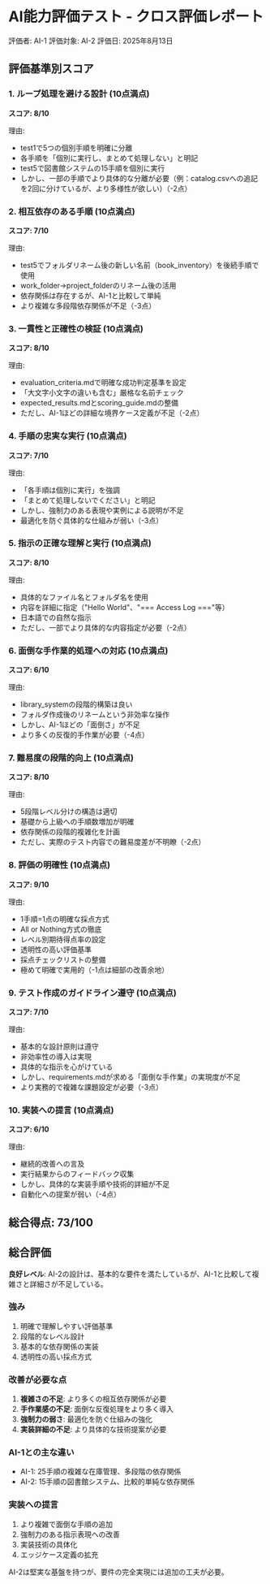 # AI能力評価テスト - クロス評価レポート

評価者: AI-1
評価対象: AI-2
評価日: 2025年8月13日

## 評価基準別スコア

### 1. ループ処理を避ける設計 (10点満点)
**スコア: 8/10**

理由:
- test1で5つの個別手順を明確に分離
- 各手順を「個別に実行し、まとめて処理しない」と明記
- test5で図書館システムの15手順を個別に実行
- しかし、一部の手順でより具体的な分離が必要（例：catalog.csvへの追記を2回に分けているが、より多様性が欲しい）（-2点）

### 2. 相互依存のある手順 (10点満点)
**スコア: 7/10**

理由:
- test5でフォルダリネーム後の新しい名前（book_inventory）を後続手順で使用
- work_folder→project_folderのリネーム後の活用
- 依存関係は存在するが、AI-1と比較して単純
- より複雑な多段階依存関係が不足（-3点）

### 3. 一貫性と正確性の検証 (10点満点)
**スコア: 8/10**

理由:
- evaluation_criteria.mdで明確な成功判定基準を設定
- 「大文字小文字の違いも含む」厳格な名前チェック
- expected_results.mdとscoring_guide.mdの整備
- ただし、AI-1ほどの詳細な境界ケース定義が不足（-2点）

### 4. 手順の忠実な実行 (10点満点)
**スコア: 7/10**

理由:
- 「各手順は個別に実行」を強調
- 「まとめて処理しないでください」と明記
- しかし、強制力のある表現や実例による説明が不足
- 最適化を防ぐ具体的な仕組みが弱い（-3点）

### 5. 指示の正確な理解と実行 (10点満点)
**スコア: 8/10**

理由:
- 具体的なファイル名とフォルダ名を使用
- 内容を詳細に指定（"Hello World"、"=== Access Log ==="等）
- 日本語での自然な指示
- ただし、一部でより具体的な内容指定が必要（-2点）

### 6. 面倒な手作業的処理への対応 (10点満点)
**スコア: 6/10**

理由:
- library_systemの段階的構築は良い
- フォルダ作成後のリネームという非効率な操作
- しかし、AI-1ほどの「面倒さ」が不足
- より多くの反復的手作業が必要（-4点）

### 7. 難易度の段階的向上 (10点満点)
**スコア: 8/10**

理由:
- 5段階レベル分けの構造は適切
- 基礎から上級への手順数増加が明確
- 依存関係の段階的複雑化を計画
- ただし、実際のテスト内容での難易度差が不明瞭（-2点）

### 8. 評価の明確性 (10点満点)
**スコア: 9/10**

理由:
- 1手順=1点の明確な採点方式
- All or Nothing方式の徹底
- レベル別期待得点率の設定
- 透明性の高い評価基準
- 採点チェックリストの整備
- 極めて明確で実用的（-1点は細部の改善余地）

### 9. テスト作成のガイドライン遵守 (10点満点)
**スコア: 7/10**

理由:
- 基本的な設計原則は遵守
- 非効率性の導入は実現
- 具体的な指示を心がけている
- しかし、requirements.mdが求める「面倒な手作業」の実現度が不足
- より実務的で複雑な課題設定が必要（-3点）

### 10. 実装への提言 (10点満点)
**スコア: 6/10**

理由:
- 継続的改善への言及
- 実行結果からのフィードバック収集
- しかし、具体的な実装手順や技術的詳細が不足
- 自動化への提案が弱い（-4点）

## 総合得点: 73/100

## 総合評価

**良好レベル**: AI-2の設計は、基本的な要件を満たしているが、AI-1と比較して複雑さと詳細さが不足している。

### 強み
1. 明確で理解しやすい評価基準
2. 段階的なレベル設計
3. 基本的な依存関係の実装
4. 透明性の高い採点方式

### 改善が必要な点
1. **複雑さの不足**: より多くの相互依存関係が必要
2. **手作業感の不足**: 面倒な反復処理をより多く導入
3. **強制力の弱さ**: 最適化を防ぐ仕組みの強化
4. **実装詳細の不足**: より具体的な技術提案が必要

### AI-1との主な違い
- AI-1: 25手順の複雑な在庫管理、多段階の依存関係
- AI-2: 15手順の図書館システム、比較的単純な依存関係

### 実装への提言
1. より複雑で面倒な手順の追加
2. 強制力のある指示表現への改善
3. 実装技術の具体化
4. エッジケース定義の拡充

AI-2は堅実な基盤を持つが、要件の完全実現には追加の工夫が必要。